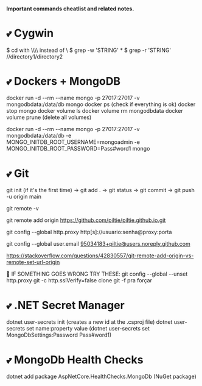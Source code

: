 <h4>Important commands cheatlist and related notes.</h4>
<h1><span style="font-size: 0.8em;">💕</span> Cygwin</h1>
$ cd with \\\\ instead of \
$ grep -w 'STRING' *
$ grep -r 'STRING' //directory1/directory2

<h1><span style="font-size: 0.8em;">💕</span> Dockers + MongoDB</h1>
docker run -d --rm --name mongo -p 27017:27017 -v mongodbdata:/data/db mongo
docker ps (check if everything is ok)
docker stop mongo
docker volume ls
docker volume rm mongodbdata
docker volume prune (delete all volumes)

docker run -d --rm --name mongo -p 27017:27017 -v mongodbdata:/data/db -e MONGO_INITDB_ROOT_USERNAME=mongoadmin -e MONGO_INITDB_ROOT_PASSWORD=Pass#word1 mongo

<h1><span style="font-size: 0.8em;">💕</span> Git</h1>
git init (if it's the first time) -> git add . -> git status -> git commit -> git push -u origin main

git remote -v 

git remote add origin https://github.com/piltie/piltie.github.io.git

git config --global http.proxy http[s]://usuario:senha@proxy:porta

git config --global user.email 95034183+piltie@users.noreply.github.com

https://stackoverflow.com/questions/42830557/git-remote-add-origin-vs-remote-set-url-origin

💟 IF SOMETHING GOES WRONG TRY THESE:
git config --global --unset http.proxy
git -c http.sslVerify=false clone 
git -f pra forçar

<h1><span style="font-size: 0.8em;">💕</span> .NET Secret Manager</h1>
dotnet user-secrets init (creates a new id at the .csproj file)
dotnet user-secrets set name:property value (dotnet user-secrets set MongoDbSettings:Password Pass#word1)

<h1><span style="font-size: 0.8em;">💕</span> MongoDb Health Checks</h1>
dotnet add package AspNetCore.HealthChecks.MongoDb (NuGet package)
